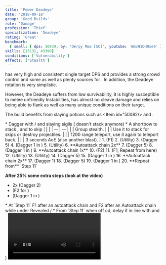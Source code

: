 ```yaml
---
title: 'Power Deadeye'
date: '2018-09-18'
group: 'Good Builds'
role: 'Damage'
profession: 'Thief'
specialization: 'Deadeye'
rating: 'Great'
benchmark:
  { small: { dps: 36939, by: 'Derpy Moa [SC]', youtube: 'WmvH1QH9xe0' } }
skills: [13132, 43390]
conditions: ['Vulnerability']
effects: ['Stealth']
---
```


<Specialization name="Deadeye" text="Power Deadeye"/> has very high and consistent single target DPS and provides a strong crowd control and some <Condition name="Vulnerability"/> as well as plenty sources for <Effect name="Stealth"/>. In addition, the Deadeye rotation is very simplistic.

However, the Deadeye suffers from low survivability, it is highly susceptible to melee unfriendly Instabilities, has almost no cleave damage and relies on being able to flank as well as many unique conditions on their target.

The build benefits from slaying potions such as <Item id="50082/> and <Item name="Impact" type="Sigil"/>.

<Divider text="Equipment"/>

<Grid>
<GridItem sm="4">
<Armor helmId="48087" helmRuneId="24836" helmRuneCount="6" helmAffix="Berserker" helmRune="Scholar" shouldersId="48089" shouldersRuneId="24836" shouldersRuneCount="6" shouldersAffix="Berserker" shouldersRune="Scholar" coatId="48085" coatRuneId="24836" coatRuneCount="6" coatAffix="Berserker" coatRune="Scholar" glovesId="48086" glovesRuneId="24836" glovesRuneCount="6" glovesAffix="Berserker" glovesRune="Scholar" leggingsId="48088" leggingsRuneId="24836" leggingsRuneCount="6" leggingsAffix="Berserker" leggingsRune="Scholar" bootsId="48084" bootsRuneId="24836" bootsRuneCount="6" bootsAffix="Berserker" bootsRune="Scholar"/>
</GridItem>

<GridItem sm="4">
<Weapons weapon1MainType="Dagger" weapon1MainAffix="Berserker" weapon1MainId="46760" weapon1MainSigil1="Force" weapon1MainSigil1Id="24615" weapon1OffType="Dagger" weapon1OffAffix="Berserker" weapon1OffId="46760" weapon1OffSigil="Impact" weapon1OffSigilId="24868"/>

<Card title="Alternative weapons">
* Dagger with <Item id="36053" text="false"/> / <Item id="24615" text="false"/> and slaying sigils  
  (<Item id="36054"/> doesn't stack anymore)
* A shortbow to stack <Boon name="might"/>, <Effect name="Stealth"/> and to skip
</Card>
</GridItem>

<GridItem sm="4">
<BackAndTrinkets backItemId="49390" backItemAffix="Berserker" accessory1Id="39233" accessory1Affix="Berserker" accessory2Id="39232" accessory2Affix="Berserker" amuletId="39273" amuletAffix="Berserker" ring1Id="75669" ring1Affix="Berserker" ring2Id="76024" ring2Affix="Berserker"/>

<Consumables foodId="41569" utilityId="67530" infusionId="37131"/>
</GridItem>
</Grid>

<Divider text="Build"/>

<Grid>
<GridItem sm="7">
<Traits title="" traits1Id="28" traits1="Dreadly Arts" traits1SelectedIds="1245,1292,1269" traits2Id="35" traits2="Critical Strikes" traits2SelectedIds="1268,1272,1904" traits3Id="58" traits3="Deadeye" traits3SelectedIds="2145,2160,2093"/>
</GridItem>

<GridItem sm="5">
<Skills healId="45088" utility1Id="41158" utility2Id="13064" utility3Id="13046" eliteId="13132"/>

<Card title="Situational">
| | |
| -- | -- |
| <Skill id="13117" size="big" text="false"/> | Group stealth. |
| <Skill id="13065" size="big" text="false"/> | Use it to stack <Effect name="stealth"/> for skips or destroy projectiles. |
| <Skill id="13002" size="big" text="false"/> | 1200 range teleport, use it again to teleport back. |
| <Skill id="13044" size="big" text="false"/> | 3 seconds AoE <Effect name="stealth"/> (also another blast). |
</Card>
</GridItem>
</Grid>

<Divider text="Details"/>

<Grid>
<GridItem sm="7">
<Card title="Rotation"> 
1. <Skill id="43390"/> (F1)
2. <Skill id="13046"/> (Utility)
3. <Skill id="16432"/> (Dagger 5)
4. <Skill id="50481"/> (Dagger 1 in <Effect name="stealth"/>)
5. <Skill id="41158"/> (Utility)
6. **Autoattack chain 2x**
7. <Skill id="16432"/> (Dagger 5)
8. <Skill id="50481"/> (Dagger 1 in <Effect name="stealth" disableText/>)
9. **Autoattack chain 1x**
10. <Skill id="43390"/> (F2) 
11. <Skill id="43390"/> (F1, Repeat from here)
12. <Skill id="41158"/> (Utility)
13.  <Skill id="13046"/> (Utility)
14. <Skill id="16432"/> (Dagger 5)
15. <Skill id="50481"/> (Dagger 1 in <Effect name="stealth" disableText/>)
16. **Autoattack chain 2x**
17. <Skill id="13004"/> (Dagger 1)
18. <Skill id="16432"/> (Dagger 5)
19. <Skill id="50481"/> (Dagger 1 in <Effect name="stealth" disableText/>)
20. **Repeat from** `Step 11`

**After 25% some extra steps (look at the video)**

- <Skill id="13097"/> 2x (Dagger 2)
- <Skill id="43390"/> (F2 for <Effect name="stealth" disableText/>)
- <Skill id="50481"/> (Dagger 1 in <Effect name="stealth" disableText/>)

</Card>
</GridItem>
<GridItem sm="5">
<Card title="Notes">
* At `Step 11` F1 after an autoattack chain and F2 after an Autoattack chain while under Revealed / <Skill id="13046"/>
* From `Step 11` <Skill id="41158"/> when off cd, delay if in line with <Skill id="13046" disableText/> and <Skill id="50481"/>) 
</Card>
<Video youtube="WmvH1QH9xe0" title="Deadeye D/D 36.9k by Derpy Moa [SC]"/>  
<Card title="CC skills">
| | |
| -- | -- |
| <Skill id="13132"/> | 150 Defiance bar damage per ally |
</Card>
</GridItem>
</Grid>
